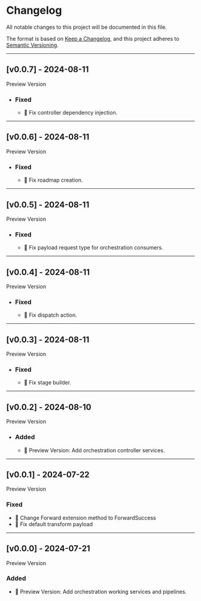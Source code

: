 # Changelog

All notable changes to this project will be documented in this file.

The format is based on [Keep a Changelog](https://keepachangelog.com/en/1.0.0/),
and this project adheres to [Semantic Versioning](https://semver.org/spec/v2.0.0.html).

---

## [v0.0.7] - 2024-08-11

Preview Version

- ### Fixed

  - 🐛 Fix controller dependency injection.

------

## [v0.0.6] - 2024-08-11

Preview Version

- ### Fixed

  - 🐛 Fix roadmap creation.

------

## [v0.0.5] - 2024-08-11

Preview Version

- ### Fixed

  - 🐛 Fix payload request type for orchestration consumers.

------

## [v0.0.4] - 2024-08-11

Preview Version

- ### Fixed

  - 🐛 Fix dispatch action.

------

## [v0.0.3] - 2024-08-11

Preview Version

- ### Fixed

  - 🐛 Fix stage builder.

------

## [v0.0.2] - 2024-08-10

Preview Version

- ### Added

  - 🎉 Preview Version: Add orchestration controller services.

------

## [v0.0.1] - 2024-07-22

Preview Version

### Fixed

- 🐛 Change Forward extension method to ForwardSuccess
- 🐛 Fix default transform payload

------

## [v0.0.0] - 2024-07-21

Preview Version

### Added

- 🎉 Preview Version: Add orchestration working services and pipelines.
